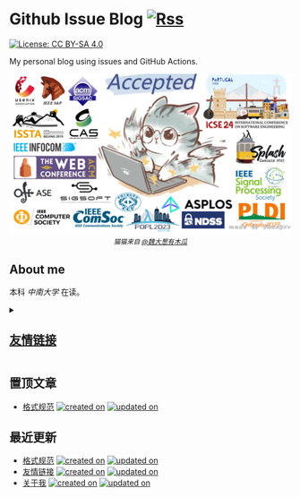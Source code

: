 # Github Issue Blog [![Rss](https://img.shields.io/badge/rss-F88900?style=for-the-badge&logo=rss&logoColor=white)](https://raw.githubusercontent.com/changxvv/Blog/master/feed.xml)
[![License: CC BY-SA 4.0](https://img.shields.io/badge/License-CC%20BY--SA%204.0-lightgrey.svg)](https://creativecommons.org/licenses/by-sa/4.0/)

My personal blog using issues and GitHub Actions.

<div align='center'>
  <img src="graphics/meme.png" alt="Fight for PhD" />
  <sub><i>猫猫来自 <a href="https://weibo.com/u/2169547965">@魏大葱有木瓜</a></i></sub>
</div> 

## About me
本科 *中南大学* 在读。

<details><summary><h2><a href="https://github.com/changxvv/Blog/issues/1"> 友情链接 </a></h2></summary>

<table>
<thead>
<tr>
<th>Name</th>
<th>Link</th>
<th>Desc</th>
</tr>
</thead>
<tbody>
<tr>
<td>$\textbf{H{\color{red}olyk}}$</td>
<td>https://blog.asukakyle.top/</td>
<td>好兄弟、本科室友、World Final 爷</td>
</tr>
<tr>
<td>千年八云紫</td>
<td>https://reimu.red/</td>
<td>好兄弟、Geek、啥都会</td>
</tr>
</tbody>
</table>

</details>

## 置顶文章
- [格式规范](https://github.com/changxvv/Blog/issues/3) [![created on](https://img.shields.io/badge/created%20on-2023-09-26-blue)](#) [![updated on](https://img.shields.io/badge/updated%20on-2023-10-13-green)](#)
## 最近更新
- [格式规范](https://github.com/changxvv/Blog/issues/3) [![created on](https://img.shields.io/badge/created%20on-2023-09-26-blue)](#) [![updated on](https://img.shields.io/badge/updated%20on-2023-10-13-green)](#)
- [友情链接](https://github.com/changxvv/Blog/issues/1) [![created on](https://img.shields.io/badge/created%20on-2023-09-25-blue)](#) [![updated on](https://img.shields.io/badge/updated%20on-2023-10-13-green)](#)
- [关于我](https://github.com/changxvv/Blog/issues/2) [![created on](https://img.shields.io/badge/created%20on-2023-09-26-blue)](#) [![updated on](https://img.shields.io/badge/updated%20on-2023-09-26-green)](#)
